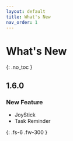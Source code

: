 ```yaml
---
layout: default
title: What's New
nav_order: 1
---
```


# What's New
{: .no_toc }

## 1.6.0

### New Feature

- JoyStick
- Task Reminder

{: .fs-6 .fw-300 }

